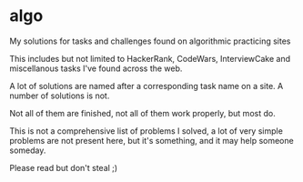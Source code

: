 # algo
My solutions for tasks and challenges found on algorithmic practicing sites

This includes but not limited to HackerRank, CodeWars, InterviewCake and miscellanous tasks I've found across the web.

A lot of solutions are named after a corresponding task name on a site. A number of solutions is not.

Not all of them are finished, not all of them work properly, but most do.

This is not a comprehensive list of problems I solved, a lot of very simple problems are not present here, but it's something, and it may help someone someday.

Please read but don't steal ;)

